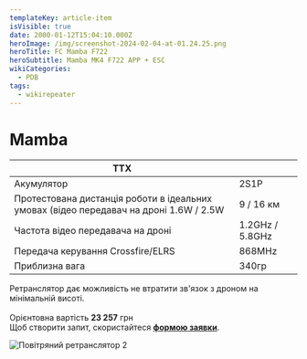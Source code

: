 ```yaml
---
templateKey: article-item
isVisible: true
date: 2000-01-12T15:04:10.000Z
heroImage: /img/screenshot-2024-02-04-at-01.24.25.png
heroTitle: FC Mamba F722
heroSubtitle: Mamba MK4 F722 APP + ESC
wikiCategories:
  - PDB
tags:
  - wikirepeater
---
```

# Mamba

| ТТХ                                                                                    |                 |
| -------------------------------------------------------------------------------------- | --------------- |
| Акумулятор                                                                             | 2S1P            |
| Протестована дистанція роботи в ідеальних умовах (відео передавач на дроні 1.6W / 2.5W | 9 / 16 км       |
| Частота відео передавача на дроні                                                      | 1.2GHz / 5.8GHz |
| Передача керування Crossfire/ELRS                                                      | 8﻿68MHz         |
| П﻿риблизна вага                                                                        | 340гр           |

Ретранслятор дає можливість не втратити зв'язок з дроном на мінімальній висоті.\
\
Орієнтовна вартість **23 257** грн \
Щоб створити запит, скористайтеся <a href="https://docs.google.com/forms/d/e/1FAIpQLSflTILqQ9CENT9xGsnn4Ke6l-D-2m2yaclV2jH2pzXmjGk51w/viewform" target="_blank" rel="noopener noreferrer">**формою заявки**</a>. 

![Повітряний ретранслятор 2](/img/screenshot-2024-02-04-at-01.13.03.png)